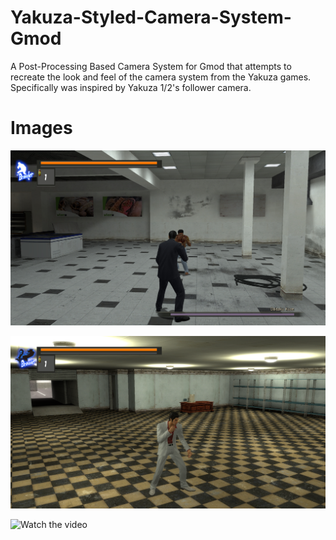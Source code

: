 # Yakuza-Styled-Camera-System-Gmod
A Post-Processing Based Camera System for Gmod that attempts to recreate the look and feel of the camera system from the Yakuza games.
Specifically was inspired by Yakuza 1/2's follower camera.

# Images

![alt text](https://raw.githubusercontent.com/JackTheGopnik/Yakuza-Styled-Camera-System-Gmod/main/Images/healthbar1.jpg)

![alt text](https://github.com/JackTheGopnik/Yakuza-Styled-Camera-System-Gmod/blob/main/Images/1.png)

![Watch the video](https://streamable.com/162ew9)

